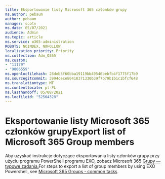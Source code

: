 ```yaml
---
title: Eksportowanie listy Microsoft 365 członków grupy
ms.author: pebaum
author: pebaum
manager: scotv
ms.date: 05/07/2021
audience: Admin
ms.topic: article
ms.service: o365-administration
ROBOTS: NOINDEX, NOFOLLOW
localization_priority: Priority
ms.collection: Adm_O365
ms.custom:
- "11179"
- "9006559"
ms.openlocfilehash: 28deb5f60bba19119bb49546bebfb4f1775f17b9
ms.sourcegitcommit: 3994cece80410371330b39f7b79b1b1c1bfcf648
ms.translationtype: MT
ms.contentlocale: pl-PL
ms.lasthandoff: 05/08/2021
ms.locfileid: "52564328"
---
```

# <a name="export-list-of-microsoft-365-group-members"></a><span data-ttu-id="24dd4-102">Eksportowanie listy Microsoft 365 członków grupy</span><span class="sxs-lookup"><span data-stu-id="24dd4-102">Export list of Microsoft 365 Group members</span></span>

<span data-ttu-id="24dd4-103">Aby uzyskać instrukcje dotyczące eksportowania listy członków grupy przy użyciu programu PowerShell programu EXO, zobacz Microsoft 365 [Grupy — typowe zadania.](https://aka.ms/M365GroupExport)</span><span class="sxs-lookup"><span data-stu-id="24dd4-103">For steps to export a list of group members by using EXO Powershell, see [Microsoft 365 Groups - common tasks](https://aka.ms/M365GroupExport).</span></span>